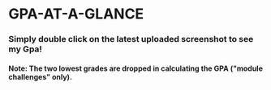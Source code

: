 # GPA-AT-A-GLANCE
### Simply double click on the latest uploaded screenshot to see my Gpa!
#### Note: The two lowest grades  are dropped in calculating the GPA ("module challenges" only).
